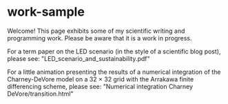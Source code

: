 # work-sample
Welcome! This page exhibits some of my scientific writing and programming work. Please be aware that it is a work in progress.

For a term paper on the LED scenario (in the style of a scientific blog post), please see: "LED_scenario_and_sustainability.pdf"

For a little animation presenting the results of a numerical integration of the Charney-DeVore model
on a 32 × 32 grid with the Arrakawa
finite differencing scheme, please see:
"Numerical integration Charney DeVore/transition.html"
